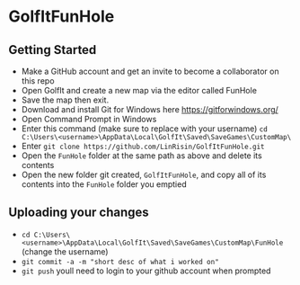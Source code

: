# GolfItFunHole

## Getting Started
- Make a GitHub account and get an invite to become a collaborator on this repo
- Open GolfIt and create a new map via the editor called FunHole
- Save the map then exit.
- Download and install Git for Windows here https://gitforwindows.org/
- Open Command Prompt in Windows
- Enter this command (make sure to replace <username> with your username) `cd C:\Users\<username>\AppData\Local\GolfIt\Saved\SaveGames\CustomMap\`
- Enter `git clone https://github.com/LinRisin/GolfItFunHole.git`
- Open the `FunHole` folder at the same path as above and delete its contents
- Open the new folder git created, `GolfItFunHole`, and copy all of its contents into the `FunHole` folder you emptied

## Uploading your changes
- `cd C:\Users\<username>\AppData\Local\GolfIt\Saved\SaveGames\CustomMap\FunHole` (change the username)
- `git commit -a -m "short desc of what i worked on"`
- `git push` youll need to login to your github account when prompted
